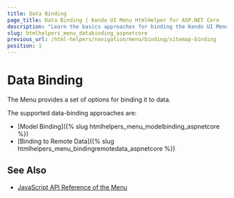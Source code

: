 ```yaml
---
title: Data Binding
page_title: Data Binding | Kendo UI Menu HtmlHelper for ASP.NET Core
description: "Learn the basics approaches for binding the Kendo UI Menu HtmlHelper for ASP.NET Core (MVC 6 or ASP.NET Core MVC)."
slug: htmlhelpers_menu_databinding_aspnetcore
previous_url: /html-helpers/navigation/menu/binding/sitemap-binding
position: 1
---
```


# Data Binding

The Menu provides a set of options for binding it to data.

The supported data-binding approaches are:

* [Model Binding]({% slug htmlhelpers_menu_modelbinding_aspnetcore %})
* [Binding to Remote Data]({% slug htmlhelpers_menu_bindingremotedata_aspnetcore %})

## See Also

* [JavaScript API Reference of the Menu](http://docs.telerik.com/kendo-ui/api/javascript/ui/menu)
